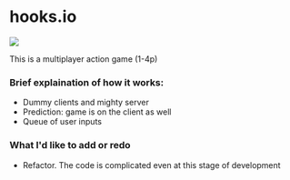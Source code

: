 # hooks.io
<img src="http://herbookthoughts.reads-it.com/wp-content/uploads/2014/06/d6a1143f571184db25f94613edd43b40af6d3a629221aba00d9efdcfef5efd84.jpg"></img>
<p>This is a multiplayer action game (1-4p)</p>
<p><h3>Brief explaination of how it works:</h3>
<ul>
<li>Dummy clients and mighty server</li>
<li>Prediction: game is on the client as well</li>
<li>Queue of user inputs</li>
</ul>
</p>
<p>
<h3>What I'd like to add or redo</h3>
<ul>
<li>Refactor. The code is complicated even at this stage of development </li>
</ul>
</p>
